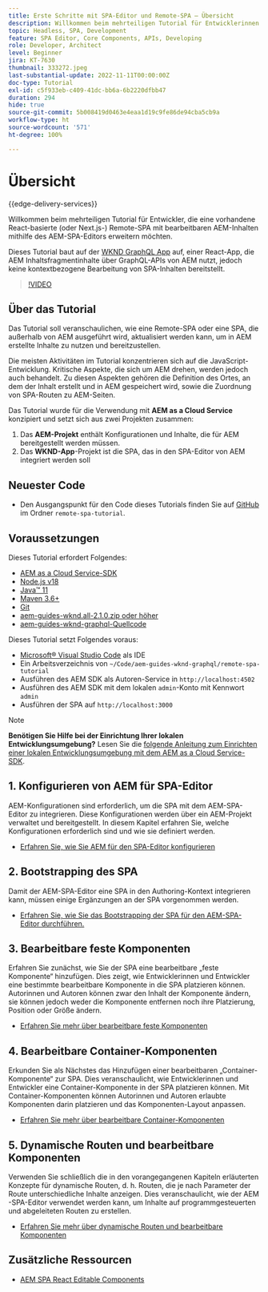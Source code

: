 ```yaml
---
title: Erste Schritte mit SPA-Editor und Remote-SPA – Übersicht
description: Willkommen beim mehrteiligen Tutorial für Entwicklerinnen und Entwickler, die eine vorhandene Remote-SPA mit bearbeitbaren AEM-Inhalten mithilfe des AEM-SPA-Editors erweitern möchten.
topic: Headless, SPA, Development
feature: SPA Editor, Core Components, APIs, Developing
role: Developer, Architect
level: Beginner
jira: KT-7630
thumbnail: 333272.jpeg
last-substantial-update: 2022-11-11T00:00:00Z
doc-type: Tutorial
exl-id: c5f933eb-c409-41dc-bb6a-6b2220dfbb47
duration: 294
hide: true
source-git-commit: 5b008419d0463e4eaa1d19c9fe86de94cba5cb9a
workflow-type: ht
source-wordcount: '571'
ht-degree: 100%

---
```


# Übersicht

{{edge-delivery-services}}

Willkommen beim mehrteiligen Tutorial für Entwickler, die eine vorhandene React-basierte (oder Next.js-) Remote-SPA mit bearbeitbaren AEM-Inhalten mithilfe des AEM-SPA-Editors erweitern möchten.

Dieses Tutorial baut auf der [WKND GraphQL App](https://experienceleague.adobe.com/docs/experience-manager-learn/getting-started-with-aem-headless/graphql/overview.html?lang=de) auf, einer React-App, die AEM Inhaltsfragmentinhalte über GraphQL-APIs von AEM nutzt, jedoch keine kontextbezogene Bearbeitung von SPA-Inhalten bereitstellt.

>[!VIDEO](https://video.tv.adobe.com/v/3444856?quality=12&learn=on&captions=ger)

## Über das Tutorial

Das Tutorial soll veranschaulichen, wie eine Remote-SPA oder eine SPA, die außerhalb von AEM ausgeführt wird, aktualisiert werden kann, um in AEM erstellte Inhalte zu nutzen und bereitzustellen.

Die meisten Aktivitäten im Tutorial konzentrieren sich auf die JavaScript-Entwicklung. Kritische Aspekte, die sich um AEM drehen, werden jedoch auch behandelt. Zu diesen Aspekten gehören die Definition des Ortes, an dem der Inhalt erstellt und in AEM gespeichert wird, sowie die Zuordnung von SPA-Routen zu AEM-Seiten.

Das Tutorial wurde für die Verwendung mit **AEM as a Cloud Service** konzipiert und setzt sich aus zwei Projekten zusammen:

1. Das __AEM-Projekt__ enthält Konfigurationen und Inhalte, die für AEM bereitgestellt werden müssen.
1. Das __WKND-App__-Projekt ist die SPA, das in den SPA-Editor von AEM integriert werden soll

## Neuester Code

+ Den Ausgangspunkt für den Code dieses Tutorials finden Sie auf [GitHub](https://github.com/adobe/aem-guides-wknd-graphql/tree/main/remote-spa-tutorial) im Ordner `remote-spa-tutorial`.

## Voraussetzungen

Dieses Tutorial erfordert Folgendes:

+ [AEM as a Cloud Service-SDK](https://experienceleague.adobe.com/docs/experience-manager-learn/cloud-service/local-development-environment-set-up/aem-runtime.html?lang=de)
+ [Node.js v18](https://nodejs.org/de/)
+ [Java™ 11](https://downloads.experiencecloud.adobe.com/content/software-distribution/en/general.html)
+ [Maven 3.6+](https://maven.apache.org/)
+ [Git](https://git-scm.com/downloads)
+ [aem-guides-wknd.all-2.1.0.zip oder höher](https://github.com/adobe/aem-guides-wknd/releases)
+ [aem-guides-wknd-graphql-Quellcode](https://github.com/adobe/aem-guides-wknd-graphql/tree/main)

Dieses Tutorial setzt Folgendes voraus:

+ [Microsoft® Visual Studio Code](https://visualstudio.microsoft.com/) als IDE
+ Ein Arbeitsverzeichnis von `~/Code/aem-guides-wknd-graphql/remote-spa-tutorial`
+ Ausführen des AEM SDK als Autoren-Service in `http://localhost:4502`
+ Ausführen des AEM SDK mit dem lokalen `admin`-Konto mit Kennwort `admin`
+ Ausführen der SPA auf `http://localhost:3000`

>[!NOTE]
>
> **Benötigen Sie Hilfe bei der Einrichtung Ihrer lokalen Entwicklungsumgebung?** Lesen Sie die [folgende Anleitung zum Einrichten einer lokalen Entwicklungsumgebung mit dem AEM as a Cloud Service-SDK](https://experienceleague.adobe.com/docs/experience-manager-learn/cloud-service/local-development-environment-set-up/overview.html?lang=de).

## &#x200B;1. Konfigurieren von AEM für SPA-Editor

AEM-Konfigurationen sind erforderlich, um die SPA mit dem AEM-SPA-Editor zu integrieren. Diese Konfigurationen werden über ein AEM-Projekt verwaltet und bereitgestellt. In diesem Kapitel erfahren Sie, welche Konfigurationen erforderlich sind und wie sie definiert werden.

+ [Erfahren Sie, wie Sie AEM für den SPA-Editor konfigurieren](./aem-configure.md)

## &#x200B;2. Bootstrapping des SPA

Damit der AEM-SPA-Editor eine SPA in den Authoring-Kontext integrieren kann, müssen einige Ergänzungen an der SPA vorgenommen werden.

+ [Erfahren Sie, wie Sie das Bootstrapping der SPA für den AEM-SPA-Editor durchführen.](./spa-bootstrap.md)

## &#x200B;3. Bearbeitbare feste Komponenten

Erfahren Sie zunächst, wie Sie der SPA eine bearbeitbare „feste Komponente“ hinzufügen. Dies zeigt, wie Entwicklerinnen und Entwickler eine bestimmte bearbeitbare Komponente in die SPA platzieren können. Autorinnen und Autoren können zwar den Inhalt der Komponente ändern, sie können jedoch weder die Komponente entfernen noch ihre Platzierung, Position oder Größe ändern.

+ [Erfahren Sie mehr über bearbeitbare feste Komponenten](./spa-fixed-component.md)

## &#x200B;4. Bearbeitbare Container-Komponenten

Erkunden Sie als Nächstes das Hinzufügen einer bearbeitbaren „Container-Komponente“ zur SPA. Dies veranschaulicht, wie Entwicklerinnen und Entwickler eine Container-Komponente in der SPA platzieren können. Mit Container-Komponenten können Autorinnen und Autoren erlaubte Komponenten darin platzieren und das Komponenten-Layout anpassen.

+ [Erfahren Sie mehr über bearbeitbare Container-Komponenten](./spa-container-component.md)

## &#x200B;5. Dynamische Routen und bearbeitbare Komponenten

Verwenden Sie schließlich die in den vorangegangenen Kapiteln erläuterten Konzepte für dynamische Routen, d. h. Routen, die je nach Parameter der Route unterschiedliche Inhalte anzeigen. Dies veranschaulicht, wie der AEM -SPA-Editor verwendet werden kann, um Inhalte auf programmgesteuerten und abgeleiteten Routen zu erstellen.

+ [Erfahren Sie mehr über dynamische Routen und bearbeitbare Komponenten](./spa-dynamic-routes.md)

## Zusätzliche Ressourcen

+ [AEM SPA React Editable Components](https://www.npmjs.com/package/@adobe/aem-react-editable-components)
